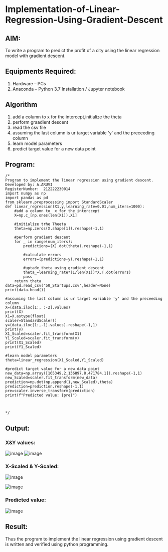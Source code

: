 # Implementation-of-Linear-Regression-Using-Gradient-Descent

## AIM:
To write a program to predict the profit of a city using the linear regression model with gradient descent.

## Equipments Required:
1. Hardware – PCs
2. Anaconda – Python 3.7 Installation / Jupyter notebook

## Algorithm
1. add a column to x for the intercept,initialize the theta
2. perform graadient descent
3. read the csv file
4. assuming the last column is ur target variable 'y' and the preceeding column
5. learn model parameters
6. predict target value for a new data point

## Program:
```
/*
Program to implement the linear regression using gradient descent.
Developed by: A.ARUVI
RegisterNumber:  212222230014
import numpy as np
import pandas as pd
from sklearn.preprocessing import StandardScaler
def linear_regression(X1,y,learning_rate=0.01,num_iters=1000):
    #add a column to  x for the interccept
    X=np.c_[np.ones(len(X1)),X1]
    
    #initialize trhe Theeta
    theta=np.zeros(X.shape[1]).reshape(-1,1)
    
    #perform gradient descent
    for _ in range(num_iters):
        predictions=(X).dot(theta).reshape(-1,1)
        
        #calculate errors
        errors=(predictions-y).reshape(-1,1)
        
        #uptade theta using gradient descent
        theta_=learning_rate*(1/len(X1))*X.T.dot(errors)
        pass
    return theta
data=pd.read_csv('50_Startups.csv',header=None)
print(data.head())

#assuming the last column is ur target variable 'y' and the preceeding column
X=(data.iloc[1:, :-2].values)
print(X)
X1=X.astype(float)
scaler=StandardScaler()
y=(data.iloc[1:,-1].values).reshape(-1,1)
print(y)
X1_Scaled=scaler.fit_transform(X1)
Y1_Scaled=scaler.fit_transform(y)
print(X1_Scaled)
print(Y1_Scaled)

#learn model parameters
theta=linear_regression(X1_Scaled,Y1_Scaled)

#predict target value for a new data point
new_data=np.array([165349.2,136897.8,471784.1]).reshape(-1,1)
new_Scaled=scaler.fit_transform(new_data)
prediction=np.dot(np.append(1,new_Scaled),theta)
prediction=prediction.reshape(-1,1)
pre=scaler.inverse_transform(prediction)
print(f"Predicted value: {pre}")

        

*/
```


## Output:

### X&Y values:

![image](https://github.com/Anandanaruvi/Implementation-of-Linear-Regression-Using-Gradient-Descent/assets/120443233/fd6bb9aa-425a-4819-bed6-51c6ba29a0ce)
![image](https://github.com/Anandanaruvi/Implementation-of-Linear-Regression-Using-Gradient-Descent/assets/120443233/223b16f2-ee3d-49b2-9912-e3e19e404f1f)


### X-Scaled & Y-Scaled:

![image](https://github.com/Anandanaruvi/Implementation-of-Linear-Regression-Using-Gradient-Descent/assets/120443233/5dad4c50-9f7b-4f9a-b46f-ba5ebeaccdd1)

![image](https://github.com/Anandanaruvi/Implementation-of-Linear-Regression-Using-Gradient-Descent/assets/120443233/abec740a-5f42-4a67-8f45-69201b7f221a)

### Predicted value:

![image](https://github.com/Anandanaruvi/Implementation-of-Linear-Regression-Using-Gradient-Descent/assets/120443233/03525478-0253-435c-b9c2-63c0a885c3de)

## Result:

Thus the program to implement the linear regression using gradient descent is written and verified using python programming.


